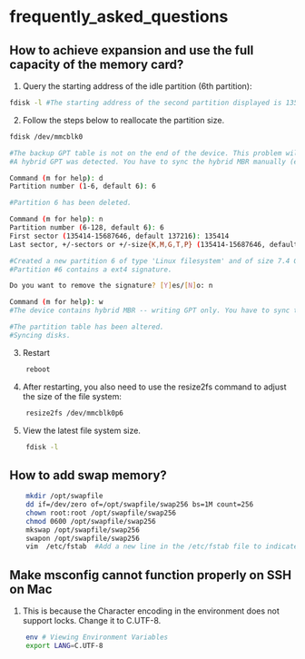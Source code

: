 # frequently_asked_questions


## How to achieve expansion and use the full capacity of the memory card?
1. Query the starting address of the idle partition (6th partition):
```sh
fdisk -l #The starting address of the second partition displayed is 135414, which will be used later.
```
2. Follow the steps below to reallocate the partition size.
```sh
fdisk /dev/mmcblk0

#The backup GPT table is not on the end of the device. This problem will be corrected by write.
#A hybrid GPT was detected. You have to sync the hybrid MBR manually (expert command 'M').

Command (m for help): d
Partition number (1-6, default 6): 6

#Partition 6 has been deleted.

Command (m for help): n
Partition number (6-128, default 6): 6
First sector (135414-15687646, default 137216): 135414
Last sector, +/-sectors or +/-size{K,M,G,T,P} (135414-15687646, default 15687646): #Just press Enter here.

#Created a new partition 6 of type 'Linux filesystem' and of size 7.4 GiB.
#Partition #6 contains a ext4 signature.

Do you want to remove the signature? [Y]es/[N]o: n

Command (m for help): w
#The device contains hybrid MBR -- writing GPT only. You have to sync the MBR manually.

#The partition table has been altered.
#Syncing disks.

```
3. Restart
```sh
    reboot
```
4. After restarting, you also need to use the resize2fs command to adjust the size of the file system:
```sh
    resize2fs /dev/mmcblk0p6
```
5. View the latest file system size.
```sh
    fdisk -l
```

## How to add swap memory?
```sh
    mkdir /opt/swapfile
	dd if=/dev/zero of=/opt/swapfile/swap256 bs=1M count=256
	chown root:root /opt/swapfile/swap256
	chmod 0600 /opt/swapfile/swap256
	mkswap /opt/swapfile/swap256
	swapon /opt/swapfile/swap256
    vim  /etc/fstab  #Add a new line in the /etc/fstab file to indicate automatic mounting upon startup. ( /opt/swapfile/swap256  swap swap defaults 0 0 )
```

## Make msconfig cannot function properly on SSH on Mac
1. This is because the Character encoding in the environment does not support locks. Change it to C.UTF-8.
```sh
    env # Viewing Environment Variables
    export LANG=C.UTF-8
```